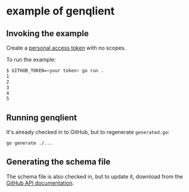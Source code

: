 # example of genqlient

## Invoking the example 
Create a [personal access token](https://docs.github.com/en/github/authenticating-to-github/creating-a-personal-access-token) with no scopes.

To run the example:

```sh
$ GITHUB_TOKEN=<your token> go run .
1
2
3
4
5
```

## Running genqlient

It's already checked in to GitHub, but to regenerate `generated.go`:
```sh
go generate ./...
```

## Generating the schema file

The schema file is also checked in, but to update it, download from the [GitHub API documentation](https://docs.github.com/en/graphql/overview/public-schema).
